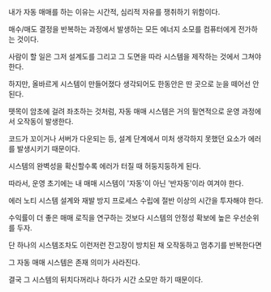 내가 자동 매매를 하는 이유는 시간적, 심리적 자유를 쟁취하기 위함이다.

매수/매도 결정을 반복하는 과정에서 발생하는 모든 에너지 소모를 컴퓨터에게 전가하는 것이다.

사람이 할 일은 그저 설계도를 그리고 그 도면을 따라 시스템을 제작하는 것에서 그쳐야 한다.



하지만, 올바르게 시스템이 만들어졌다 생각되어도 한동안은 딴 곳으로 눈을 떼어선 안 된다.

뗏목이 암초에 걸려 좌초하는 것처럼, 자동 매매 시스템은 거의 필연적으로 운영 과정에서 오작동이 발생한다.

코드가 꼬이거나 서버가 다운되는 등, 설계 단계에서 미처 생각하지 못했던 요소가 에러를 발생시키기 때문이다.

시스템의 완벽성을 확신할수록 에러가 터질 때 허둥지둥하게 된다.



따라서, 운영 초기에는 내 매매 시스템이 '자동'이 아닌 '반자동'이라 여겨야 한다.

에러 노티 시스템 설계와 재발 방지 프로세스 수립에 절반 이상의 시간을 투자해야 한다.

수익률이 더 좋은 매매 로직을 연구하는 것보다 시스템의 안정성 확보에 높은 우선순위를 두자.



단 하나의 시스템조차도 이런저런 잔고장이 방치된 채 오작동하고 멈추기를 반복한다면

그 자동 매매 시스템은 존재 의미가 사라진다.

결국 그 시스템의 뒤치다꺼리나 하다가 시간 소모만 하기 때문이다.

